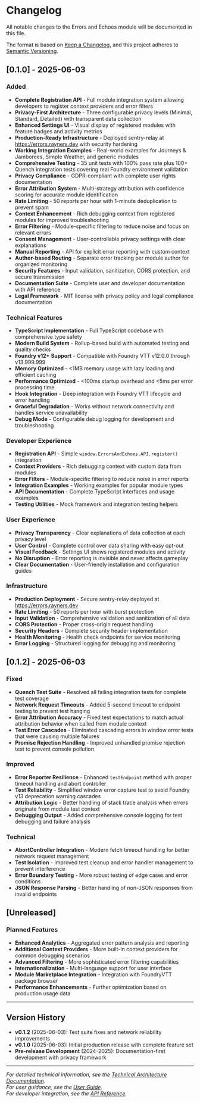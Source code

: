 # Changelog

All notable changes to the Errors and Echoes module will be documented in this file.

The format is based on [Keep a Changelog](https://keepachangelog.com/en/1.0.0/),
and this project adheres to [Semantic Versioning](https://semver.org/spec/v2.0.0.html).

## [0.1.0] - 2025-06-03

### Added
- **Complete Registration API** - Full module integration system allowing developers to register context providers and error filters
- **Privacy-First Architecture** - Three configurable privacy levels (Minimal, Standard, Detailed) with transparent data collection
- **Enhanced Settings UI** - Visual display of registered modules with feature badges and activity metrics
- **Production-Ready Infrastructure** - Deployed sentry-relay at https://errors.rayners.dev with security hardening
- **Working Integration Examples** - Real-world examples for Journeys & Jamborees, Simple Weather, and generic modules
- **Comprehensive Testing** - 35 unit tests with 100% pass rate plus 100+ Quench integration tests covering real Foundry environment validation
- **Privacy Compliance** - GDPR-compliant with complete user rights documentation
- **Error Attribution System** - Multi-strategy attribution with confidence scoring for accurate module identification
- **Rate Limiting** - 50 reports per hour with 1-minute deduplication to prevent spam
- **Context Enhancement** - Rich debugging context from registered modules for improved troubleshooting
- **Error Filtering** - Module-specific filtering to reduce noise and focus on relevant errors
- **Consent Management** - User-controllable privacy settings with clear explanations
- **Manual Reporting** - API for explicit error reporting with custom context
- **Author-based Routing** - Separate error tracking per module author for organized monitoring
- **Security Features** - Input validation, sanitization, CORS protection, and secure transmission
- **Documentation Suite** - Complete user and developer documentation with API reference
- **Legal Framework** - MIT license with privacy policy and legal compliance documentation

### Technical Features
- **TypeScript Implementation** - Full TypeScript codebase with comprehensive type safety
- **Modern Build System** - Rollup-based build with automated testing and quality checks
- **Foundry v12+ Support** - Compatible with Foundry VTT v12.0.0 through v13.999.999
- **Memory Optimized** - <1MB memory usage with lazy loading and efficient caching
- **Performance Optimized** - <100ms startup overhead and <5ms per error processing time
- **Hook Integration** - Deep integration with Foundry VTT lifecycle and error handling
- **Graceful Degradation** - Works without network connectivity and handles service unavailability
- **Debug Mode** - Configurable debug logging for development and troubleshooting

### Developer Experience
- **Registration API** - Simple `window.ErrorsAndEchoes.API.register()` integration
- **Context Providers** - Rich debugging context with custom data from modules
- **Error Filters** - Module-specific filtering to reduce noise in error reports
- **Integration Examples** - Working examples for popular module types
- **API Documentation** - Complete TypeScript interfaces and usage examples
- **Testing Utilities** - Mock framework and integration testing helpers

### User Experience
- **Privacy Transparency** - Clear explanations of data collection at each privacy level
- **User Control** - Complete control over data sharing with easy opt-out
- **Visual Feedback** - Settings UI shows registered modules and activity
- **No Disruption** - Error reporting is invisible and never affects gameplay
- **Clear Documentation** - User-friendly installation and configuration guides

### Infrastructure
- **Production Deployment** - Secure sentry-relay deployed at https://errors.rayners.dev
- **Rate Limiting** - 50 reports per hour with burst protection
- **Input Validation** - Comprehensive validation and sanitization of all data
- **CORS Protection** - Proper cross-origin request handling
- **Security Headers** - Complete security header implementation
- **Health Monitoring** - Health check endpoints for service monitoring
- **Error Logging** - Structured logging for debugging and monitoring

## [0.1.2] - 2025-06-03

### Fixed
- **Quench Test Suite** - Resolved all failing integration tests for complete test coverage
- **Network Request Timeouts** - Added 5-second timeout to endpoint testing to prevent test hanging
- **Error Attribution Accuracy** - Fixed test expectations to match actual attribution behavior when called from module context
- **Test Error Cascades** - Eliminated cascading errors in window error tests that were causing multiple failures
- **Promise Rejection Handling** - Improved unhandled promise rejection test to prevent console pollution

### Improved
- **Error Reporter Resilience** - Enhanced `testEndpoint` method with proper timeout handling and abort controller
- **Test Reliability** - Simplified window error capture test to avoid Foundry v13 deprecation warning cascades
- **Attribution Logic** - Better handling of stack trace analysis when errors originate from module test context
- **Debugging Output** - Added comprehensive console logging for test debugging and failure analysis

### Technical
- **AbortController Integration** - Modern fetch timeout handling for better network request management
- **Test Isolation** - Improved test cleanup and error handler management to prevent interference
- **Error Boundary Testing** - More robust testing of edge cases and error conditions
- **JSON Response Parsing** - Better handling of non-JSON responses from invalid endpoints

## [Unreleased]

### Planned Features
- **Enhanced Analytics** - Aggregated error pattern analysis and reporting
- **Additional Context Providers** - More built-in context providers for common debugging scenarios
- **Advanced Filtering** - More sophisticated error filtering capabilities
- **Internationalization** - Multi-language support for user interface
- **Module Marketplace Integration** - Integration with FoundryVTT package browser
- **Performance Enhancements** - Further optimization based on production usage data

---

## Version History

- **v0.1.2** (2025-06-03): Test suite fixes and network reliability improvements
- **v0.1.0** (2025-06-03): Initial production release with complete feature set
- **Pre-release Development** (2024-2025): Documentation-first development with privacy framework

---

*For detailed technical information, see the [Technical Architecture Documentation](TECHNICAL-ARCHITECTURE.md).*  
*For user guidance, see the [User Guide](README_FOUNDRY.md).*  
*For developer integration, see the [API Reference](API-REFERENCE.md).*